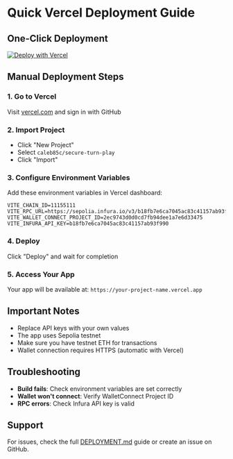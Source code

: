 # Quick Vercel Deployment Guide

## One-Click Deployment

[![Deploy with Vercel](https://vercel.com/button)](https://vercel.com/new/clone?repository-url=https://github.com/caleb85c/secure-turn-play)

## Manual Deployment Steps

### 1. Go to Vercel
Visit [vercel.com](https://vercel.com) and sign in with GitHub

### 2. Import Project
- Click "New Project"
- Select `caleb85c/secure-turn-play`
- Click "Import"

### 3. Configure Environment Variables
Add these environment variables in Vercel dashboard:

```
VITE_CHAIN_ID=11155111
VITE_RPC_URL=https://sepolia.infura.io/v3/b18fb7e6ca7045ac83c41157ab93f990
VITE_WALLET_CONNECT_PROJECT_ID=2ec9743d0d0cd7fb94dee1a7e6d33475
VITE_INFURA_API_KEY=b18fb7e6ca7045ac83c41157ab93f990
```

### 4. Deploy
Click "Deploy" and wait for completion

### 5. Access Your App
Your app will be available at: `https://your-project-name.vercel.app`

## Important Notes

- Replace API keys with your own values
- The app uses Sepolia testnet
- Make sure you have testnet ETH for transactions
- Wallet connection requires HTTPS (automatic with Vercel)

## Troubleshooting

- **Build fails**: Check environment variables are set correctly
- **Wallet won't connect**: Verify WalletConnect Project ID
- **RPC errors**: Check Infura API key is valid

## Support

For issues, check the full [DEPLOYMENT.md](./DEPLOYMENT.md) guide or create an issue on GitHub.
